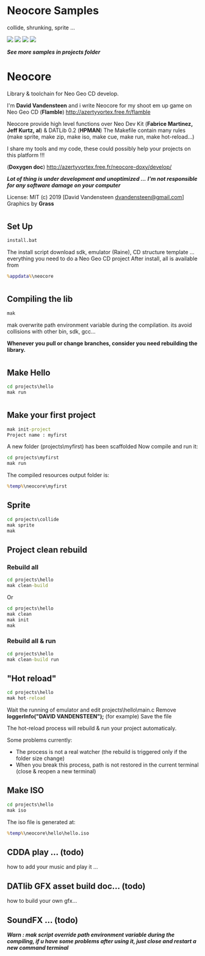 # Neocore Samples
collide, shrunking, sprite ...

![](https://media.giphy.com/media/TLfbmyW3523z24WONz/giphy.gif)
![](https://media.giphy.com/media/iFUh5AEPD4XfvpsvJh/giphy.gif)
![](https://media.giphy.com/media/iJObJsdx6ud4zI7cS1/giphy.gif)
![](https://media.giphy.com/media/UuAmsbabZrvngafCmN/giphy.gif)

***See more samples in projects folder***


# Neocore
Library &amp; toolchain for Neo Geo CD develop.

I'm **David Vandensteen** and i write Neocore for my shoot em up game on Neo Geo CD
(**Flamble**) http://azertyvortex.free.fr/flamble

Neocore provide high level functions over Neo Dev Kit (**Fabrice Martinez, Jeff Kurtz, al**) & DATLib 0.2 (**HPMAN**)
The Makefile contain many rules (make sprite, make zip, make iso, make cue, make run, make hot-reload...)

I share my tools and my code, these could possibly help your projects on this platform !!!

(**Doxygen doc**) http://azertyvortex.free.fr/neocore-doxy/develop/

***Lot of thing is under development and unoptimized ...***
***I'm not responsible for any software damage on your computer***

License: MIT
(c) 2019 [David Vandensteen <dvandensteen@gmail.com>]
Graphics by **Grass**

#

## Set Up
```cmd
install.bat
```
The install script download sdk, emulator (Raine), CD structure template ... everything you need to do a Neo Geo CD project
After install, all is available from
```cmd
%appdata%\neocore
```

#

## Compiling the lib
```cmd
mak
```
mak overwrite path environment variable during the compilation.
its avoid collisions with other bin, sdk, gcc...

**Whenever you pull or change branches, consider you need rebuilding the library.**

#

## Make Hello
```cmd
cd projects\hello
mak run
```
#

## Make your first project
```cmd
mak init-project
Project name : myfirst
```
A new folder (projects\\myfirst) has been scaffolded
Now compile and run it:
```cmd
cd projects\myfirst
mak run
```
The compiled resources output folder is:
```cmd
%temp%\neocore\myfirst
```

## Sprite
```cmd
cd projects\collide
mak sprite
mak
```

## Project clean rebuild
### Rebuild all
```cmd
cd projects\hello
mak clean-build
```
Or
```cmd
cd projects\hello
mak clean
mak init
mak
```

### Rebuild all & run
```cmd
cd projects\hello
mak clean-build run
```

## "Hot reload"
```cmd
cd projects\hello
mak hot-reload
```
Wait the running of emulator and edit projects\hello\main.c
Remove **loggerInfo("DAVID VANDENSTEEN");** (for example)
Save the file

The hot-reload process will rebuild & run your project automaticaly.

Some problems currently:
* The process is not a real watcher (the rebuild is triggered only if the folder size change)
* When you break this process, path is not restored in the current terminal (close & reopen a new terminal)

## Make ISO
```cmd
cd projects\hello
mak iso
```
The iso file is generated at:
```cmd
%temp%\neocore\hello\hello.iso
```

## CDDA play ... (todo)
how to add your music and play it ...
## DATlib GFX asset build doc... (todo)
how to build your own gfx...
## SoundFX ... (todo)

___***Warn : mak script override path environment variable during the compiling, if u have some problems after using it, just close and restart a new command terminal***___
